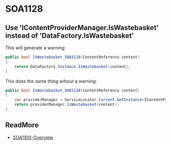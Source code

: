 # SOA1128

## Use 'IContentProviderManager.IsWastebasket' instead of 'DataFactory.IsWastebasket'

This will generate a warning:

```C#
public bool IsWastebasket_SOA1128(ContentReference content)
{
	return DataFactory.Instance.IsWastebasket(content);
}
```

This does the same thing wihout a warning:

```C#
public bool IsWastebasket_SOA1128(ContentReference content)
{
	var providerManager = ServiceLocator.Current.GetInstance<IContentProviderManager>();
	return providerManager.IsWastebasket(content);
}
```

## ReadMore

- [SOA1100-Overview](https://github.com/Stekeblad/stekeblad.optimizely.analyzers/blob/master/doc/Analyzers/SOA1100-Overview.md)
